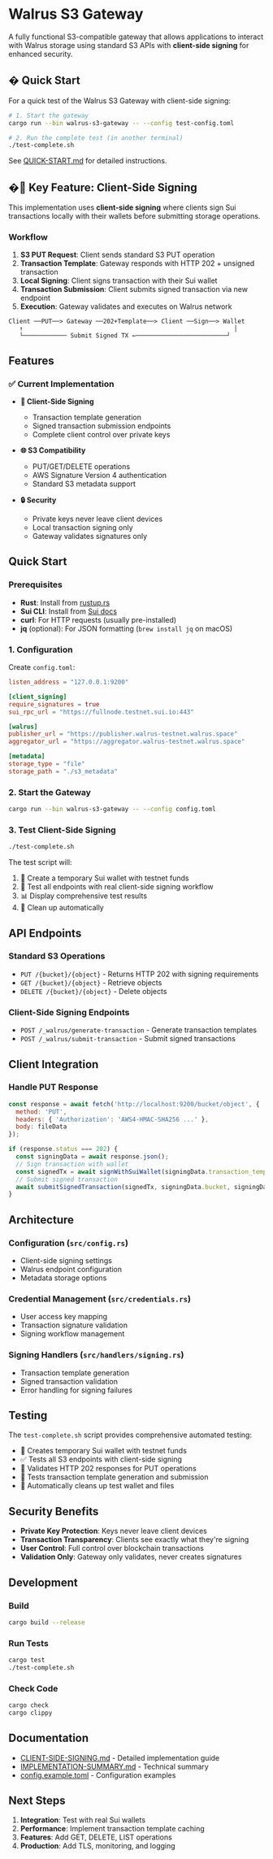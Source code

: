 # Walrus S3 Gateway

A fully functional S3-compatible gateway that allows applications to interact with Walrus storage using standard S3 APIs with **client-side signing** for enhanced security.

## � Quick Start

For a quick test of the Walrus S3 Gateway with client-side signing:

```bash
# 1. Start the gateway
cargo run --bin walrus-s3-gateway -- --config test-config.toml

# 2. Run the complete test (in another terminal)
./test-complete.sh
```

See [QUICK-START.md](QUICK-START.md) for detailed instructions.

## �🔑 Key Feature: Client-Side Signing

This implementation uses **client-side signing** where clients sign Sui transactions locally with their wallets before submitting storage operations.

### Workflow

1. **S3 PUT Request**: Client sends standard S3 PUT operation
2. **Transaction Template**: Gateway responds with HTTP 202 + unsigned transaction
3. **Local Signing**: Client signs transaction with their Sui wallet
4. **Transaction Submission**: Client submits signed transaction via new endpoint
5. **Execution**: Gateway validates and executes on Walrus network

```
Client ──PUT──> Gateway ──202+Template──> Client ──Sign──> Wallet
   ↑                                                          │
   └──────────── Submit Signed TX ←─────────────────────────┘
```

## Features

### ✅ Current Implementation

- **🔐 Client-Side Signing**
  - Transaction template generation
  - Signed transaction submission endpoints
  - Complete client control over private keys

- **🌐 S3 Compatibility**
  - PUT/GET/DELETE operations
  - AWS Signature Version 4 authentication
  - Standard S3 metadata support

- **🔒 Security**
  - Private keys never leave client devices
  - Local transaction signing only
  - Gateway validates signatures only

## Quick Start

### Prerequisites

- **Rust**: Install from [rustup.rs](https://rustup.rs/)
- **Sui CLI**: Install from [Sui docs](https://docs.sui.io/build/install)  
- **curl**: For HTTP requests (usually pre-installed)
- **jq** (optional): For JSON formatting (`brew install jq` on macOS)

### 1. Configuration

Create `config.toml`:
```toml
listen_address = "127.0.0.1:9200"

[client_signing]
require_signatures = true
sui_rpc_url = "https://fullnode.testnet.sui.io:443"

[walrus]
publisher_url = "https://publisher.walrus-testnet.walrus.space"
aggregator_url = "https://aggregator.walrus-testnet.walrus.space"

[metadata]
storage_type = "file"
storage_path = "./s3_metadata"
```

### 2. Start the Gateway

```bash
cargo run --bin walrus-s3-gateway -- --config config.toml
```

### 3. Test Client-Side Signing

```bash
./test-complete.sh
```

The test script will:
1. 🔐 Create a temporary Sui wallet with testnet funds
2. 🧪 Test all endpoints with real client-side signing workflow  
3. 📊 Display comprehensive test results
4. 🧹 Clean up automatically

## API Endpoints

### Standard S3 Operations
- `PUT /{bucket}/{object}` - Returns HTTP 202 with signing requirements
- `GET /{bucket}/{object}` - Retrieve objects
- `DELETE /{bucket}/{object}` - Delete objects

### Client-Side Signing Endpoints
- `POST /_walrus/generate-transaction` - Generate transaction templates
- `POST /_walrus/submit-transaction` - Submit signed transactions

## Client Integration

### Handle PUT Response
```javascript
const response = await fetch('http://localhost:9200/bucket/object', {
  method: 'PUT',
  headers: { 'Authorization': 'AWS4-HMAC-SHA256 ...' },
  body: fileData
});

if (response.status === 202) {
  const signingData = await response.json();
  // Sign transaction with wallet
  const signedTx = await signWithSuiWallet(signingData.transaction_template);
  // Submit signed transaction
  await submitSignedTransaction(signedTx, signingData.bucket, signingData.key);
}
```

## Architecture

### Configuration (`src/config.rs`)
- Client-side signing settings
- Walrus endpoint configuration
- Metadata storage options

### Credential Management (`src/credentials.rs`)
- User access key mapping
- Transaction signature validation
- Signing workflow management

### Signing Handlers (`src/handlers/signing.rs`)
- Transaction template generation
- Signed transaction validation
- Error handling for signing failures

## Testing

The `test-complete.sh` script provides comprehensive automated testing:
- 🔐 Creates temporary Sui wallet with testnet funds
- ✅ Tests all S3 endpoints with client-side signing
- 🧪 Validates HTTP 202 responses for PUT operations  
- 🔧 Tests transaction template generation and submission
- 🧹 Automatically cleans up test wallet and files

## Security Benefits

- **Private Key Protection**: Keys never leave client devices
- **Transaction Transparency**: Clients see exactly what they're signing
- **User Control**: Full control over blockchain transactions
- **Validation Only**: Gateway only validates, never creates signatures

## Development

### Build
```bash
cargo build --release
```

### Run Tests
```bash
cargo test
./test-complete.sh
```

### Check Code
```bash
cargo check
cargo clippy
```

## Documentation

- [CLIENT-SIDE-SIGNING.md](CLIENT-SIDE-SIGNING.md) - Detailed implementation guide
- [IMPLEMENTATION-SUMMARY.md](IMPLEMENTATION-SUMMARY.md) - Technical summary
- [config.example.toml](config.example.toml) - Configuration examples

## Next Steps

1. **Integration**: Test with real Sui wallets
2. **Performance**: Implement transaction template caching  
3. **Features**: Add GET, DELETE, LIST operations
4. **Production**: Add TLS, monitoring, and logging
